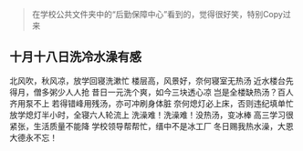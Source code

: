 > 在学校公共文件夹中的“后勤保障中心”看到的，觉得很好笑，特别Copy过来

## 十月十八日洗冷水澡有感
北风吹，秋风凉，放学回寝洗漱忙
楼层高，风景好，奈何寝室无热汤
近水楼台先得月，僧多粥少人人抢
昔日一元洗个爽，如今三块透心凉
岂是全楼缺热汤？百人齐用泵不上
若得错峰用残汤，亦可冲刷身体脏
奈何熄灯必上床，否则违纪填单忙
放学熄灯半小时，全寝六人轮流上
洗澡难！洗澡难！没热汤，变冰棒
高三学习很紧张，生活质量不能降
学校领导帮帮忙，缙中不是冰工厂
冬日赐我热水澡，大恩大德永不忘！
